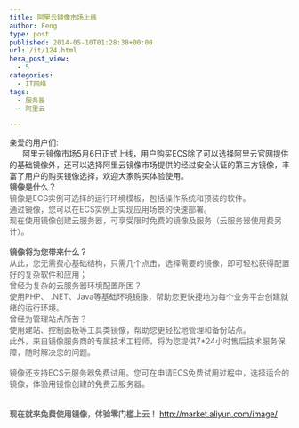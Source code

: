 ```yaml
---
title: 阿里云镜像市场上线
author: Feng
type: post
published: 2014-05-10T01:28:38+00:00
url: /it/124.html
hera_post_view:
  - 5
categories:
  - IT网络
tags:
  - 服务器
  - 阿里云

---
```

<span style="color: #333333;">亲爱的用户们:</span><br style="color: #333333;" /><span style="color: #333333;">      阿里云</span><span id="rlt_5" style="color: #333333;">镜像</span><span style="color: #333333;">市场5月6日正式上线，用户</span><span id="rlt_4" style="color: #333333;">购买</span><span id="rlt_3" style="color: #333333;">ECS</span><span style="color: #333333;">除了可以选择</span><span id="rlt_1" style="color: #333333;"><span id="rlt_2" style="font-weight: inherit; font-style: inherit;">阿里</span>云</span><span style="color: #333333;">官网提供的基础镜像外，还可以选择阿里云镜像市场提供的经过安全认证的第三方镜像，丰富了用户的购买镜像选择，欢迎大家购买体验使用。      </span><span id="att_52654" class="f12" style="color: #333333;"><span id="td_att52654" style="font-weight: inherit; font-style: inherit;"><img decoding="async" style="font-weight: inherit; font-style: inherit;" title="点击查看原图" src="http://aliyunbbs.oss.aliyuncs.com/attachment/thumb/Mon_1405/127_44404_458bcdab52e50ba.png?39" alt="" border="0" /></span></span><span id="att_52655" class="f12" style="color: #333333;"><span id="td_att52655" style="font-weight: inherit; font-style: inherit;"><img decoding="async" style="font-weight: inherit; font-style: inherit;" title="点击查看原图" src="http://aliyunbbs.oss.aliyuncs.com/attachment/thumb/Mon_1405/127_44404_f868278806991a9.png?75" alt="" border="0" /></span></span>  
<strong style="color: #666666;">镜像是什么？</strong><br style="color: #666666;" /><span style="color: #666666;">镜像是ECS实例可选择的运行环境模板，包括操作系统和预装的软件。</span><br style="color: #666666;" /><span style="color: #666666;">通过镜像，您可以在ECS实例上实现应用场景的快速部署。</span><br style="color: #666666;" /><span style="color: #666666;">现在使用镜像创建云服务器，可享受限时免费的镜像及服务（云服务器使用费另计）。</span><br style="color: #666666;" /><br style="color: #666666;" /><strong style="color: #666666;">镜像将为您带来什么？</strong><br style="color: #666666;" /><span style="color: #666666;">从此，您无需费心基础结构，只需几个点击，选择需要的镜像，即可轻松获得配置好的复杂软件和应用；</span><br style="color: #666666;" /><span style="color: #666666;">曾经为复杂的云服务器环境配置所困？</span><br style="color: #666666;" /><span style="color: #666666;">使用PHP、 .NET、Java等基础环境镜像，帮助您更快捷地为每个业务平台创建就绪的运行环境。</span><br style="color: #666666;" /><span style="color: #666666;">曾经为管理站点所苦？</span><br style="color: #666666;" /><span style="color: #666666;">使用建站、控制面板等工具类镜像，帮助您更轻松地管理和备份站点。</span><br style="color: #666666;" /><span style="color: #666666;">此外，来自镜像服务商的专属技术工程师，将为您提供7*24小时售后技术服务保障，随时解决您的问题。</span><br style="color: #666666;" /><br style="color: #666666;" /><span style="color: #666666;">镜像还支持ECS云服务器免费试用。您可在申请ECS免费试用过程中，选择适合的镜像，体验用镜像创建的免费云服务器。</span><br style="color: #666666;" /><br style="color: #666666;" /><br style="color: #666666;" /><strong style="color: #666666;">现在就来免费使用镜像，体验零门槛上云！</strong><span style="color: #666666;"> </span><a style="color: #0066cc;" href="http://market.aliyun.com/image/?spm=5176.7102749.1996595037.3.ZJFNob" target="_blank" data-spm-anchor-id="5176.7102749.1996595037.3" rel="noopener"><a href="http://market.aliyun.com/image/">http://market.aliyun.com/image/</a> </a>